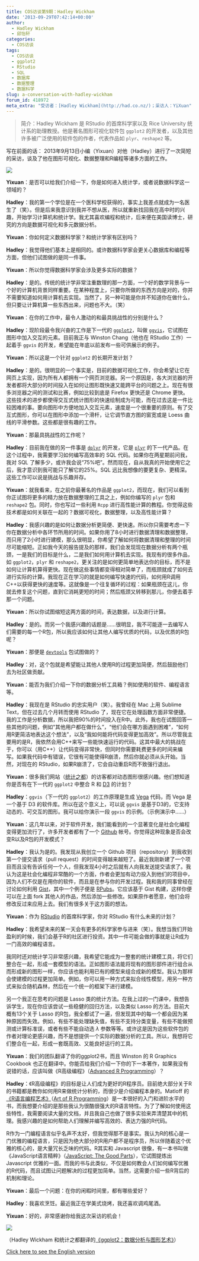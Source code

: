```yaml
---
title: COS访谈第9期：Hadley Wickham
date: '2013-09-29T07:42:14+00:00'
author:
  - Hadley Wickham
  - 邱怡轩
categories:
  - COS访谈
tags:
  - COS访谈
  - ggplot2
  - RStudio
  - SQL
  - 数据库
  - 数据整理
  - 数据科学
slug: a-conversation-with-hadley-wickham
forum_id: 418972
meta_extra: "受访者：[Hadley Wickham](http://had.co.nz/)；采访人：YiXuan"
---
```


> 简介：Hadley Wickham 是 RStudio 的首席科学家以及 Rice University 统计系的助理教授。他是著名图形可视化软件包 ```ggplot2``` 的开发者，以及其他许多被广泛使用的软件包的作者，代表作品如 ```plyr```、```reshape2``` 等。

写在前面的话： 2013年9月13日小编（Yixuan）对他（Hadley）进行了一次简短的采访，谈及了他在图形可视化、数据整理和R编程等诸多方面的工作。

![](https://i.imgur.com/EPgIMLi.jpg)



**Yixuan**：是否可以给我们介绍一下，你是如何进入统计学，或者说数据科学这一领域的？

**Hadley**：我的第一个学位是在一个医科学校获得的，事实上我差点就成为一名医生了（笑）。但是后来我意识到我并不想从医，所以就重新找回我在高中时的兴趣，开始学习计算机和统计学。我尤其喜欢编程和统计，后来便在美国读博士，研究的方向是数据可视化和多元数据分析。

**Yixuan**：你如何定义数据科学家？和统计学家有区别吗？

**Hadley**：我觉得他们基本上是相同的。或许数据科学家会更关心数据库和编程等方面，但他们试图做的是同一件事。

**Yixuan**：所以你觉得数据科学家会涉及更多实际的数据？

**Hadley**：是的。传统的统计学非常注重数理的那一方面，一个好的数学背景与一个好的计算机背景同样重要。在某种程度上，只要你所做的东西方向是对的，你并不需要知道如何用计算机去实现。当然了，另一种可能是你并不知道你在做什么，但只要让计算机算一些东西出来，问题也不大。（笑）

**Yixuan**：在你的工作中，最令人激动的和最具挑战性的分别是什么？

**Hadley**：现阶段最令我兴奋的工作是下一代的 [`ggplot2`](http://ggplot2.org/)，叫做 [`ggvis`](https://github.com/rstudio/ggvis)，它试图在图形中加入交互的元素。目前我正与 Winston Chang（他也在 RStudio 工作）一起着手 `ggvis` 的开发，希望能在年底以前发布一些可供展示的例子。

**Yixuan**：所以这是一个针对 `ggplot2` 的长期开发计划？

**Hadley**：是的。很明显的一个事实是，目前的数据可视化工作，你会希望让它在网页上实现，因为所有人都拥有一个网页浏览器。另一个原因是，各大浏览器的开发者都将大部分的时间投入在如何让图形既快速又能跨平台的问题之上。现在有很多浏览器之间的测试和比赛，例如比较到底是 Firefox 更快还是 Chrome 更快。这些技术的进步都使得交互式统计图形的快速绘制成为可能，而在过去这是一件比较困难的事。要向图形中方便地加入交互元素，速度是一个很重要的原则。有了交互式图形，你可以在图形中添加一个滑杆，让它调节直方图的窗宽或是 Loess 曲线的平滑参数。这些都是很有趣的工作。

**Yixuan**：那最具挑战性的工作呢？

**Hadley**：目前我在做的另一件事是 [`dplyr`](https://github.com/hadley/dplyr) 的开发，它是 [`plyr`](http://plyr.had.co.nz/) 的下一代产品。在这个过程中，我需要学习如何编写高效率的 SQL 代码。如果你在两星期前问我，我对 SQL 了解多少，或许我会说“75%吧”。然而现在，自从我真的开始使用它之后，我才意识到我可能只了解它的25%。SQL 远比我想像的要更复杂、更精深。这些工作可以说是挑战与乐趣并存。

**Yixuan**：就我看来，在之前你最著名的作品是 `ggplot2`，而现在，我们可以看到你正试图将更多的精力放在数据整理的工具之上，例如你编写的 `plyr` 包和 `reshape2` 包。同时，你也写过一些利用 `Rcpp` 进行高性能计算的教程。你觉得这些技术都是如何关联在一起的？数据可视化，数据整理，以及高性能计算？

**Hadley**：我感兴趣的是如何让数据分析更简便、更快速。所以你只需要考虑一下你在数据分析中各环节所用的时间。如果你用了8小时进行数据清理和数据整理，而只用了2小时进行建模，那么很明显，你希望了解如何将数据清理和整理的时间尽可能缩短。正如我今天的报告提及的那样，我们会发现现在数据分析有两个瓶颈，一是我们的目标是什么，二是我们如何用计算机去实现。我现有的很多作品，如 `ggplot2`，`plyr` 和 `reshape2`，更关注的是如何更简单地表达你的目标，而不是如何让计算机算得更快。现在做这些事情都变得相对简单了，而瓶颈就成了如何去进行实际的计算。我现在正在学习的就是如何编写快速的代码，如何用R调用C++以获得更快的速度等。这就像是一个往复循环的过程：如果瓶颈在这儿，你就去修复这个问题，直到它消耗更短的时间；然后瓶颈又转移到那儿，你便去着手那一个问题。

**Yixuan**：所以你试图缩短这两方面的时间，表达数据，以及进行计算。

**Hadley**：是的。而另一个我感兴趣的话题是……很明显，我不可能逐一去编写人们需要的每一个R包，所以我应该如何让其他人编写优质的代码，以及优质的R包呢？

**Yixuan**：那便是 [`devtools`](https://github.com/hadley/devtools) 包试图做的？

**Hadley**：对，这个包就是希望能让其他人使用R的过程更加简便，然后鼓励他们去为社区做贡献。

**Yixuan**：能否为我们介绍一下你的数据分析工具箱？例如使用的软件、编程语言等。

**Hadley**：我现在是 RStudio 的忠实用户（笑）。我曾经在 Mac 上用 Sublime Text，但在过去几个月转而使用 RStudio 了，现在它在处理函数方面非常便捷。我的工作是分析数据，所以我把90%的时间投入在R中。此外，我也在试图回答一些其他的问题，例如“其他用户都在做什么”，“他们会在哪方面遇到困难”，“如何用R更简洁地表达这个想法”，以及“我如何能将代码变得更加高效”。所以尽管我主要用的是R，我依然会用C++来写一些能快速运行的代码。这其中最大的挑战在于，你可以（用C++）让代码变得非常快，但同时你需要耗费更多的时间来编写。如果我代码中有错误，它很有可能使得R崩溃，然后你就必须从头开始。当然，对现在的 RStudio，如果R崩溃了，它会自动重启R而不致强行退出。

**Yixuan**：很多我们网站（[统计之都](https://cos.name/)）的访客都对动态图形很感兴趣。他们想知道你是否有在下一代的 `ggplot2` 中整合 R 和 [D3](http://d3js.org/) 的计划？

**Hadley**：`ggvis`（下一代的 `ggplot2`）的工作原理是生成 [Vega](http://trifacta.github.io/vega/) 代码，而 Vega 是一个基于 D3 的软件库。所以在这个意义上，可以说 `ggvis` 是基于D3的，它支持动态的、可交互的图形。我可以给你演示一段 `ggvis` 的示例。（示例演示中……）

**Yixuan**：这几年以来，对于软件开发，我们能看到的一个显著变化是社会化编程变得更加流行了，许多开发者都有了一个 [Github](https://github.com/‎) 帐号。你觉得这种现象是否会改变R以及R包的开发模式？

**Hadley**：我认为是的。我发现从我创立一个 Github 项目（repository）到我收到第一个提交请求（pull request）的时间变得越来越短了。最近我刚新建了一个项目而且没有告诉任何一个人，但我发现4小时之后就有人向我发送提交请求了。我认为这是社会化编程非常酷的一个方面，作者会更加有动力投入到他们的项目中，因为人们不仅是在用你的软件，而且是在参与你的开发过程。我和我的同事曾经在讨论如何利用 [Gist](https://gist.github.com/)，其中一个例子便是 [RPubs](http://rpubs.com/)。它应该基于 Gist 构建，这样你便可以在上面 fork 其他人的作品，然后添加一些修改。如果原作者愿意，他们会将修改反过来应用上去。我们有很多关于这方面的想法。

**Yixuan**：作为 [RStudio](http://www.rstudio.com/) 的首席科学家，你对 RStudio 有什么未来的计划？

**Hadley**：我希望未来的某一天会有更多的科学家参与进来（笑）。我想当我们开始盈利的时候，我们会基于R的社区进行投资。其中一件可能会做的事就是让R成为一门高效的编程语言。

我同时还对统计学习非常感兴趣，我希望它能成为一整套的统计建模工具，将它们整合在一起，形成一套模型的语法。正如图形语法能将现有的图形部件进行组合从而形成新的图形一样，你应该也能利用已有的模型来组合成新的模型。我认为那样会使建模的过程更加简单。例如，你可以用一种方式来拟合线性模型，用另一种方式来拟合随机森林，然后在一个统一的框架下进行建模。

另一个我正在思考的问题是 Lasso 类的统计方法。在我上过的一门课中，我想告诉学生，现在你应该尝试一些稳健的回归方法，以及类似 Lasso 的方法。目前大概有13个关于 Lasso 的R包，我全都试了一遍，但发现其中的每一个都会因为某种原因而失效。例如，有些不能处理缺失值，有些不支持分类变量，有些不能做预测或计算标准误，或者有些不能自动选 $\lambda$ 参数等等。或许这是因为这些软件包的作者对理论更感兴趣，而不是想提供一个实际的数据分析的工具。所以，我想将它们整合在一起，形成一套既高效、又能良好运行的工具。

**Yixuan**：我们的团队翻译了你的ggplot2书，而且 Winston 的 R Graphics Cookbook 也正在翻译中。你能否给我们介绍一下你的下一本著作，如果我没有说错的话，应该叫做《R高级编程》（[Advanced R Programming](http://adv-r.had.co.nz/)）？

**Hadley**：《R高级编程》的目标是让人们成为更好的R程序员。目前绝大部分关于R的书籍都是教你如何用R来做统计分析的，而很少是介绍编程本身的。Matloff 的[《R语言编程艺术》](/2013/05/the-art-r-programming/)（[Art of R Programming](http://nostarch.com/artofr.htm)）是一本很好的入门和进阶水平的书，而我想要介绍的是那些我认为很酷很强大的R语言特性。为了了解如何使用这些特性，我需要阅读大量的文档，并且我自己也做了很多实验来弄清楚其中的机理。我感兴趣的是如何帮助人们理解并编写高效的、表达力强的R代码。

R作为一门编程语言似乎名声不太好，但我觉得那不是事实。我认为R的核心是一门优雅的编程语言，只是因为绝大部分的R用户都不是程序员，所以伴随着这个优雅的核心的，是大量冗长乏味的代码。R其实和 Javascript 很像，有一本书叫做《JavaScript语言精粹》（[JavaScript: The Good Parts](http://shop.oreilly.com/product/9780596517748.do)），它试图提炼出 Javascript 优雅的一面。而我的书与此类似，不仅是如何教会人们如何编写优雅的R代码，而且试图让问题解决的过程更加简单。当然，这需要介绍一些R背后的机制和理论。

**Yixuan**：最后一个问题：在你的闲暇时间里，都有哪些爱好？

**Hadley**：我喜欢烹饪。最近我正在学美式烧烤，我还喜欢调鸡尾酒。

**Yixuan**：好的，非常感谢你给我这次采访的机会！

![](http://i.imgur.com/ICvLmEQ.jpg)

（Hadley Wickham 和统计之都翻译的[《ggplot2：数据分析与图形艺术》](/2013/05/ggplot2/)）

[Click here to see the English version](http://statr.me/2013/09/a-conversation-with-hadley-wickham/)
